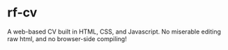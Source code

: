# rf-cv
A web-based CV built in HTML, CSS, and Javascript. No miserable editing raw html, and no browser-side compiling!
